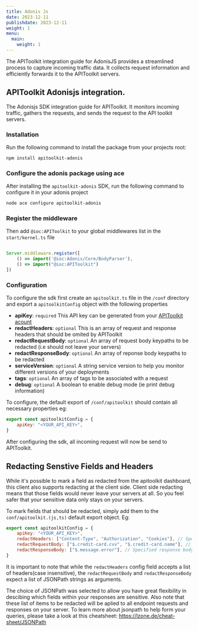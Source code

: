 ```yaml
---
title: Adonis Js
date: 2023-12-11
publishdate: 2023-12-11
weight: 1
menu:
  main:
    weight: 1
---
```


The APIToolkit integration guide for AdonisJS provides a streamlined process to capture incoming traffic data. It collects request information and efficiently forwards it to the APIToolkit servers.


## APIToolkit Adonisjs integration.

The Adonisjs SDK integration guide for APIToolkit. It monitors incoming traffic, gathers the requests, and sends the request to the API toolkit servers.

### Installation

Run the following command to install the package from your projects root:

```sh
npm install apitoolkit-adonis

```

### Configure the adonis package using ace

After installing the `apitoolkit-adonis` SDK, run the following command to configure it in your adonis project

```bash
node ace configure apitoolkit-adonis
```

### Register the middleware

Then add `@ioc:APIToolkit` to your global middlewares list in the `start/kernel.ts` file

```js

Server.middleware.register([
    () => import('@ioc:Adonis/Core/BodyParser'),
    () => import("@ioc:APIToolkit")
])

```

### Configuration

To configure the sdk first create an `apitoolkit.ts` file in the `/conf` directory
and export a `apitoolkitConfig` object with the following properties

- **apiKey**: `required` This API key can be generated from your [APIToolkit acount](https://app.apitoolkit.io)
- **redactHeaders**: `optional` This is an array of request and response headers that should be omited by APIToolkit
- **redactRequestBody**: `optional` An array of request body keypaths to be redacted (i.e should not leave your servers)
- **redactResponseBody**: `optional` An array of reponse body keypaths to be redacted
- **serviceVersion**: `optional` A string service version to help you monitor different versions of your deployments
- **tags**: `optional` An array of tags to be associated with a request
- **debug**: `optional` A boolean to enable debug mode (ie print debug information)

To configure, the default export of `/conf/apitoolkit` should contain all necessary properties eg:

```js
export const apitoolkitConfig = {
    apiKey: "<YOUR_API_KEY>",
}
```
After configuring the sdk, all incoming request will now be send to APIToolkit.


## Redacting Senstive Fields and Headers

While it's possible to mark a field as redacted from the apitoolkit dashboard, this client also supports redacting at the client side. Client side redacting means that those fields would never leave your servers at all. So you feel safer that your sensitive data only stays on your servers.

To mark fields that should be redacted, simply add them to the `conf/apitoolkit.(js,ts)` default export object. Eg:

```js
export const apitoolkitConfig = {
    apiKey: "<YOUR_API_KEY>",
    redactHeaders: ["Content-Type", "Authorization", "Cookies"], // Specified headers will be redacted
    redactRequestBody: ["$.credit-card.cvv", "$.credit-card.name"], // Specified request bodies fields will be redacted
    redactResponseBody: ["$.message.error"], // Specified response body fields will be redacted
}
```

It is important to note that while the `redactHeaders` config field accepts a list of headers(case insensitive), the `redactRequestBody` and `redactResponseBody` expect a list of JSONPath strings as arguments.

The choice of JSONPath was selected to allow you have great flexibility in descibing which fields within your responses are sensitive. Also note that these list of items to be redacted will be aplied to all endpoint requests and responses on your server. To learn more about jsonpath to help form your queries, please take a look at this cheatsheet: https://lzone.de/cheat-sheet/JSONPath


